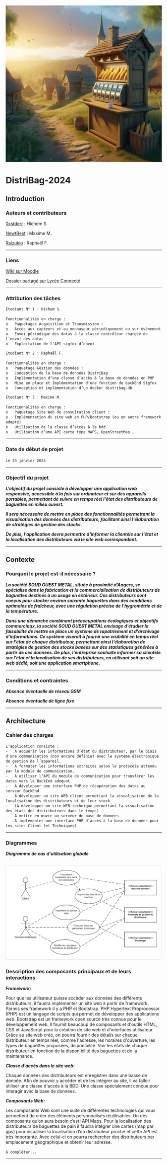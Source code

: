 ![image projet illustré](image_projet.jpg)



# DistriBag-2024


## Introduction

### Auteurs et contributeurs 

[0xstderr](https://github.com/0xstderr) : Hichem S.

[NewtBest](https://github.com/NewtBest) : Maxime M.

[Raizukio](https://github.com/Raizukio) : Raphaël F.

---------------------------------------------------------------------

### Liens

[Wiki sur Moodle](https://moodle23.lycee-vieljeux.fr/mod/wiki/map.php?pageid=6)

[Dossier partagé sur Lycée Connecté](https://mon.lyceeconnecte.fr/workspace/workspace#/folder/94e38c80-f02c-4b09-bf39-d26b60ccd502)


---------------------------------------------------------------------

### Attribution des tâches

```
Etudiant N° 1 : Hichem S.

Fonctionnalités en charge :
o	Paquetages Acquisition et Transmission : 
o	Accès aux capteurs et au monnayeur périodiquement ou sur évènement
o	Envoi périodique des datas à la classe contrôleur chargée de l’envoi des datas
o	Exploitation de l’API sigfox d’envoi
```

```
Etudiant N° 2 : Raphaël F.

Fonctionnalités en charge :
o	Paquetage Gestion des données :
o	Conception de la base de données DistriBag
o	Implémentation d’une classe d’accès à la base de données en PHP
o	Mise en place et Implémentation d’une fonction de backEnd Sigfox
o	Conception et implémentation d’un docker distribag-db
```

```
Etudiant N° 3 : Maxime M.

Fonctionnalités en charge :
o	Paquetage Site Web de consultation client :
o	Implémentation du site web en PHP/Bootstrap (ou un autre framework adapté)
o	Utilisation de la classe d’accès à la bdd
o	Utilisation d’une API carte type MAPS, OpenStreetMap …
```
---------------------------------------------------------------------

### Date de début de projet

`Le 24 janvier 2024`

---------------------------------------------------------------------

### Objectif du projet

**_L'objectif du projet consiste à développer une application web responsive, accessible à la fois sur ordinateur et sur des appareils portables, permettant de suivre en temps réel l'état des distributeurs de baguettes en milieu ouvert._**

**_Il sera nécessaire de mettre en place des fonctionnalités permettant la visualisation des données des distributeurs, facilitant ainsi l'élaboration de stratégies de gestion des stocks._**

**_De plus, l'application devra permettre d'informer la clientèle sur l'état et la localisation des distributeurs via le site web correspondant._**

---------------------------------------------------------------------

## Contexte

### Pourquoi le projet est-il nécessaire ?

**_La société SOUD OUEST METAL, située à proximité d’Angers, se spécialise dans la fabrication et la commercialisation de distributeurs de baguettes destinés à un usage en extérieur. Ces distributeurs sont conçus pour stocker environ soixante baguettes dans des conditions optimales de fraîcheur, avec une régulation précise de l'hygrométrie et de la température._**

**_Dans une démarche combinant préoccupations écologiques et objectifs commerciaux, la société SOUD OUEST METAL envisage d'étudier la faisabilité de mettre en place un système de rapatriement et d'archivage d'informations. Ce système viserait à fournir une visibilité en temps réel sur l'état de chaque distributeur, permettant ainsi l'élaboration de stratégies de gestion des stocks basées sur des statistiques générées à partir de ces données. De plus, l'entreprise souhaite informer sa clientèle sur l'état et la localisation de ses distributeurs, en utilisant soit un site web dédié, soit une application smartphone._**

---------------------------------------------------------------------

### Conditions et contraintes

**_Absence éventuelle de réseau GSM_**

**_Absence éventuelle de ligne fixe_**

---------------------------------------------------------------------


## Architecture

### Cahier des charges

```
L’application consiste :
-	A acquérir les informations d’état du distributeur, par le biais d’une communication (non encore définie) avec le système électronique de gestion de l’appareil.
-	A formater les informations extraites selon le protocole attendu par le module de communication.
-	A utiliser l’API du module de communication pour transférer les datas vers le BackEnd adéquat
-	A développer une interface PHP de récupération des datas au serveur BackEnd 
-	A développer un site WEB client permettant la visualisation de la localisation des distributeurs et de leur stock
-	(A développer un site WEB technique permettant la visualisation des états des distributeurs dans le temps)
-	A mettre en œuvre un serveur de base de données
-	A implémenter une interface PHP d’accès à la base de données pour les sites Client (et Techniques)
```

---------------------------------------------------------------------

### Diagrammes

**_Diagramme de cas d'utilisation globale_**

![diagramme de cas d'utilisation](diagrammes/diagrammeCasUtilisation.png)
---------------------------------------------------------------------

### Description des composants principaux et de leurs interactions
 
 
**_Framework:_**

Pour que les utilisateur puisse accèder aux données des différents distributeurs, il faudra implémenter un site web à partir de framework. Parmis ses framework il y a PHP et Bootstrap. PHP Hypertext Proprocessor (PHP) est un langage de scripts qui permet de développer des applications web. Bootstrap est un framework open source très connue pour le développement web. Il fournit beaucoup de composants et d'outils HTML, CSS et JavaScript pour la création de site web et d'interfaces utilisateur.
Grâce au site web créé, on pourra fournir des détails sur chaque distributeur en temps réel, comme l'adresse, les horaires d'ouverture, les types de baguettes proposées, disponibilité.
Voir les états de chaque distributeur en fonction de la disponibilité des baguettes et de la maintenance.

**_Classe d'accès dans le site web:_**

Chaque données des distributeurs est enregistrer dans une basse de donnée. Afin de pouvoir y accéder et de les intégrer au site, il va falloir utiliser une classe d'accès à la BDD. Une classe spécialement conçue pour interagir avec la base de données.

**_Composants Web:_**

Les composants Web sont une suite de différentes technologies qui vous permettent de créer des éléments personnalisés réutilisables. Un des composants qu’on aura besoin c’est l’API Maps.
Pour la localisation des distributeurs de baguettes de pain il faudra intégrer une cartes (map par gps) pour visualiser la localisation d’un distributeur proche et cette API est très importante.
Avec celui-ci on pourra rechercher des distributeurs par emplacement géographique et obtenir leur adresse.



`à compléter...`

---------------------------------------------------------------------
